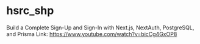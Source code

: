 # hsrc_shp
Build a Complete Sign-Up and Sign-In with Next.js, NextAuth, PostgreSQL, and Prisma Link: https://www.youtube.com/watch?v=bicCg4GxOP8
